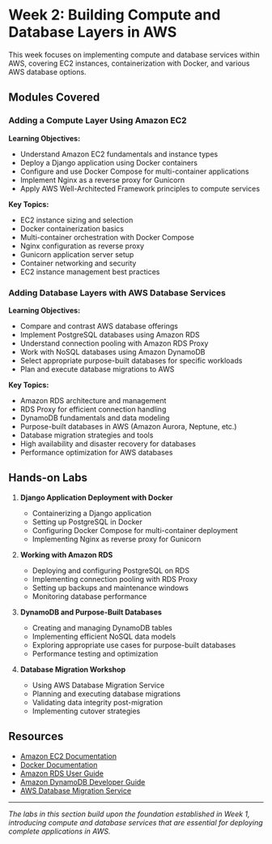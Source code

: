# Week 2: Building Compute and Database Layers in AWS

This week focuses on implementing compute and database services within AWS, covering EC2 instances, containerization with Docker, and various AWS database options.

## Modules Covered

### Adding a Compute Layer Using Amazon EC2

**Learning Objectives:**
- Understand Amazon EC2 fundamentals and instance types
- Deploy a Django application using Docker containers
- Configure and use Docker Compose for multi-container applications
- Implement Nginx as a reverse proxy for Gunicorn
- Apply AWS Well-Architected Framework principles to compute services

**Key Topics:**
- EC2 instance sizing and selection
- Docker containerization basics
- Multi-container orchestration with Docker Compose
- Nginx configuration as reverse proxy
- Gunicorn application server setup
- Container networking and security
- EC2 instance management best practices

### Adding Database Layers with AWS Database Services

**Learning Objectives:**
- Compare and contrast AWS database offerings
- Implement PostgreSQL databases using Amazon RDS
- Understand connection pooling with Amazon RDS Proxy
- Work with NoSQL databases using Amazon DynamoDB
- Select appropriate purpose-built databases for specific workloads
- Plan and execute database migrations to AWS

**Key Topics:**
- Amazon RDS architecture and management
- RDS Proxy for efficient connection handling
- DynamoDB fundamentals and data modeling
- Purpose-built databases in AWS (Amazon Aurora, Neptune, etc.)
- Database migration strategies and tools
- High availability and disaster recovery for databases
- Performance optimization for AWS databases

## Hands-on Labs

1. **Django Application Deployment with Docker**
   - Containerizing a Django application
   - Setting up PostgreSQL in Docker
   - Configuring Docker Compose for multi-container deployment
   - Implementing Nginx as reverse proxy for Gunicorn

2. **Working with Amazon RDS**
   - Deploying and configuring PostgreSQL on RDS
   - Implementing connection pooling with RDS Proxy
   - Setting up backups and maintenance windows
   - Monitoring database performance

3. **DynamoDB and Purpose-Built Databases**
   - Creating and managing DynamoDB tables
   - Implementing efficient NoSQL data models
   - Exploring appropriate use cases for purpose-built databases
   - Performance testing and optimization

4. **Database Migration Workshop**
   - Using AWS Database Migration Service
   - Planning and executing database migrations
   - Validating data integrity post-migration
   - Implementing cutover strategies

## Resources

- [Amazon EC2 Documentation](https://docs.aws.amazon.com/AWSEC2/latest/UserGuide/concepts.html)
- [Docker Documentation](https://docs.docker.com/)
- [Amazon RDS User Guide](https://docs.aws.amazon.com/AmazonRDS/latest/UserGuide/Welcome.html)
- [Amazon DynamoDB Developer Guide](https://docs.aws.amazon.com/amazondynamodb/latest/developerguide/Introduction.html)
- [AWS Database Migration Service](https://aws.amazon.com/dms/)

---

*The labs in this section build upon the foundation established in Week 1, introducing compute and database services that are essential for deploying complete applications in AWS.*
